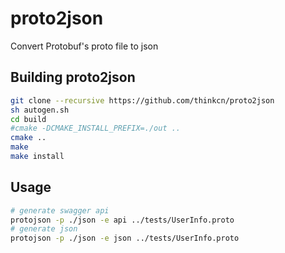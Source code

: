 # proto2json
Convert Protobuf's proto file to json

## Building proto2json

```bash
git clone --recursive https://github.com/thinkcn/proto2json
sh autogen.sh
cd build 
#cmake -DCMAKE_INSTALL_PREFIX=./out ..
cmake ..
make
make install
```

## Usage

```bash
# generate swagger api
protojson -p ./json -e api ../tests/UserInfo.proto
# generate json
protojson -p ./json -e json ../tests/UserInfo.proto
```